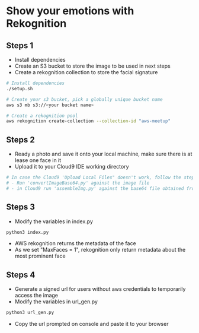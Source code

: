 # Show your emotions with Rekognition

## Steps 1
 - Install dependencies
 - Create an S3 bucket to store the image to be used in next steps
 - Create a rekognition collection to store the facial signature
```bash
# Install dependencies
./setup.sh

# Create your s3 bucket, pick a globally unique bucket name
aws s3 mb s3://<your bucket name>

# Create a rekognition pool
aws rekognition create-collection --collection-id "aws-meetup"
```
## Steps 2
 - Ready a photo and save it onto your local machine, make sure there is at lease one face in it
 - Upload it to your Cloud9 IDE working directory
 ```bash
# In case the Cloud9 'Upload Local Files" doesn't work, follow the steps below:
# - Run 'convertImageBase64.py' against the image file 
# - in Cloud9 run 'assembleImg.py' against the base64 file obtained from last step
```
## Steps 3
 - Modify the variables in index.py
```bash
python3 index.py
```
 - AWS rekognition returns the metadata of the face
 - As we set "MaxFaces = 1", rekognition only return metadata about the most prominent face

## Steps 4
 - Generate a signed url for users without aws credentials to temporarily access the image
 - Modify the variables in url_gen.py
```bash
python3 url_gen.py
```
 - Copy the url prompted on console and paste it to your browser